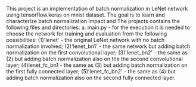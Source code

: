This project is an implementation of batch normalization in LeNet network using tensorflow.keras on mnist dataset. The goal is to learn and characterize batch normalization impact and 
The projects contains the following files and directories:
  a. main.py - for the execution it is needed to choose the network for training and evaluation from the following possibilities:
    (1)'lenet' - the original LeNet network with no batch normalization involved;
    (2)'lenet_bn1' - the same network but adding batch normalization on the first convolutional layer;
    (3)'lenet_bn2' - the same as (2) but adding batch normalization also on the the second convolutional layer;
    (4)lenet_fc_bn1 - the same as (3) but adding batch normalization on the first fully connected layer; 
    (5)'lenet_fc_bn2' - the same as (4) but adding batch normalization also on the second fully connected layer.
